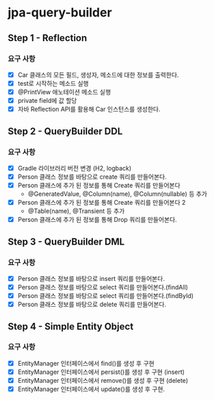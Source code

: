 # jpa-query-builder

## Step 1 - Reflection
### 요구 사항
+ [x] Car 클래스의 모든 필드, 생성자, 메소드에 대한 정보를 출력한다.
+ [x] test로 시작하는 메소드 실행
+ [x] @PrintView 애노테이션 메소드 실행
+ [x] private field에 값 할당
+ [x] 자바 Reflection API를 활용해 Car 인스턴스를 생성한다.

## Step 2 - QueryBuilder DDL
### 요구 사항
+ [x] Gradle 라이브러리 버전 변경 (H2, logback)
+ [x] Person 클래스 정보를 바탕으로 create 쿼리를 만들어본다.
+ [x] Person 클래스에 추가 된 정보를 통해 Create 쿼리를 만들어본다 
  + @GeneratedValue, @Column(name), @Column(nullable) 등 추가
+ [x] Person 클래스에 추가 된 정보를 통해 Create 쿼리를 만들어본다 2
  + @Table(name), @Transient 등 추가 
+ [x] Person 클래스에 추가 된 정보를 통해 Drop 쿼리를 만들어본다.

## Step 3 - QueryBuilder DML
### 요구 사항
+ [x] Person 클래스 정보를 바탕으로 insert 쿼리를 만들어본다.
+ [x] Person 클래스 정보를 바탕으로 select 쿼리를 만들어본다.(findAll)
+ [x] Person 클래스 정보를 바탕으로 select 쿼리를 만들어본다.(findById)
+ [x] Person 클래스 정보를 바탕으로 delete 쿼리를 만들어본다.

## Step 4 - Simple Entity Object
### 요구 사항
+ [x] EntityManager 인터페이스에서 find()를 생성 후 구현
+ [x] EntityManager 인터페이스에서 persist()를 생성 후 구현 (insert)
+ [x] EntityManager 인터페이스에서 remove()를 생성 후 구현 (delete)
+ [x] EntityManager 인터페이스에서 update()를 생성 후 구현.